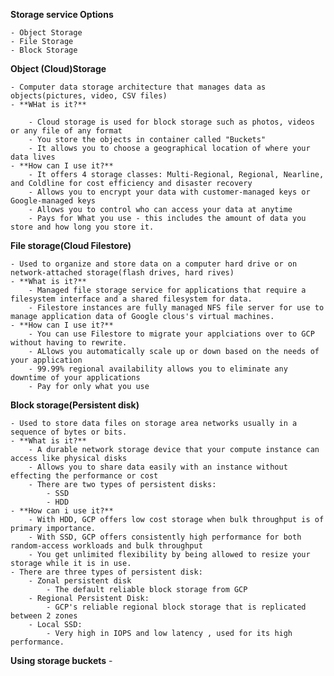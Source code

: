 **Storage service Options**

    - Object Storage
    - File Storage
    - Block Storage

**Object (Cloud)Storage**

    - Computer data storage architecture that manages data as objects(pictures, video, CSV files)
    - **WHat is it?**
    
        - Cloud storage is used for block storage such as photos, videos or any file of any format
        - You store the objects in container called "Buckets"
        - It allows you to choose a geographical location of where your data lives
    - **How can I use it?**
        - It offers 4 storage classes: Multi-Regional, Regional, Nearline, and Coldline for cost efficiency and disaster recovery
        - Allows you to encrypt your data with customer-managed keys or Google-managed keys
        - Allows you to control who can access your data at anytime
        - Pays for What you use - this includes the amount of data you store and how long you store it.

**File storage(Cloud Filestore)**

    - Used to organize and store data on a computer hard drive or on network-attached storage(flash drives, hard rives)
    - **What is it?**
        - Managed file storage service for applications that require a filesystem interface and a shared filesystem for data.
        - Filestore instances are fully managed NFS file server for use to manage application data of Google clous's virtual machines.
    - **How can I use it?**
        - You can use Filestore to migrate your applciations over to GCP without having to rewrite.
        - ALlows you automatically scale up or down based on the needs of your application
        - 99.99% regional availability allows you to eliminate any downtime of your applications
        - Pay for only what you use

**Block storage(Persistent disk)**

    - Used to store data files on storage area networks usually in a sequence of bytes or bits.
    - **What is it?**
        - A durable network storage device that your compute instance can access like physical disks
        - Allows you to share data easily with an instance without effecting the performance or cost
        - There are two types of persistent disks:
            - SSD
            - HDD
    - **How can i use it?**
        - With HDD, GCP offers low cost storage when bulk throughput is of primary importance.
        - With SSD, GCP offers consistently high performance for both random-access workloads and bulk throughput
        - You get unlimited flexibility by being allowed to resize your storage while it is in use.
    - There are three types of persistent disk:
        - Zonal persistent disk
            - The default reliable block storage from GCP
        - Regional Persistent Disk:
            - GCP's reliable regional block storage that is replicated between 2 zones
        - Local SSD:
            - Very high in IOPS and low latency , used for its high performance.
    
**Using storage buckets**
    - 